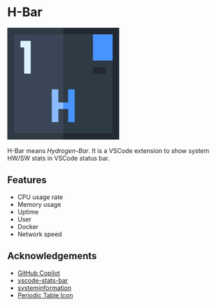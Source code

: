 # H-Bar

![logo](https://raw.githubusercontent.com/zincnode/H-Bar/main/images/icon-hydrogen.png)

H-Bar means *Hydrogen-Bar*. It is a VSCode extension to show system HW/SW stats in VSCode status bar.

## Features

- CPU usage rate
- Memory usage
- Uptime
- User
- Docker
- Network speed

## Acknowledgements

- [GitHub Copilot](https://copilot.github.com)
- [vscode-stats-bar](https://github.com/njzydark/vscode-stats-bar)
- [systeminformation](https://github.com/sebhildebrandt/systeminformation)
- [Periodic Table Icon](https://www.flaticon.com/packs/periodic-table-52)

